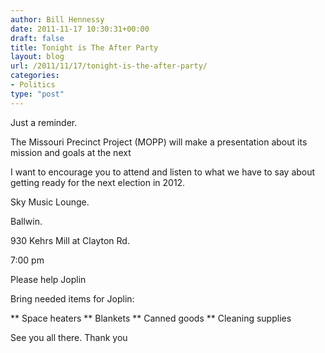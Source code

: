 ```yaml
---
author: Bill Hennessy
date: 2011-11-17 10:30:31+00:00
draft: false
title: Tonight is The After Party
layout: blog
url: /2011/11/17/tonight-is-the-after-party/
categories:
- Politics
type: "post"
---
```


Just a reminder.

The Missouri Precinct Project (MOPP) will make a presentation about its mission and goals at the next

I want to encourage you to attend and listen to what we have to say about getting ready for the next election in 2012.

Sky Music Lounge.

Ballwin.

930 Kehrs Mill at Clayton Rd.

7:00 pm

Please help Joplin

Bring needed items for Joplin:




** Space heaters
** Blankets
** Canned goods
** Cleaning supplies




See you all there.
Thank you
